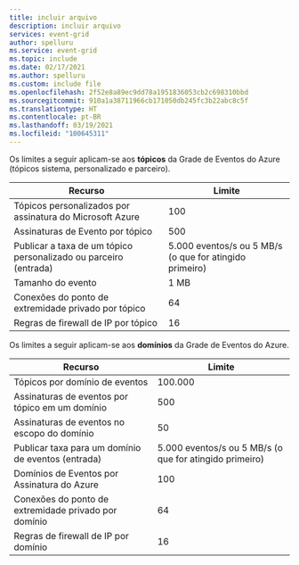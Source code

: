 ```yaml
---
title: incluir arquivo
description: incluir arquivo
services: event-grid
author: spelluru
ms.service: event-grid
ms.topic: include
ms.date: 02/17/2021
ms.author: spelluru
ms.custom: include file
ms.openlocfilehash: 2f52e8a89ec9dd78a1951836053cb2c698310bbd
ms.sourcegitcommit: 910a1a38711966cb171050db245fc3b22abc8c5f
ms.translationtype: HT
ms.contentlocale: pt-BR
ms.lasthandoff: 03/19/2021
ms.locfileid: "100645311"
---
```

Os limites a seguir aplicam-se aos **tópicos** da Grade de Eventos do Azure (tópicos sistema, personalizado e parceiro). 

| Recurso | Limite |
| --- | --- |
| Tópicos personalizados por assinatura do Microsoft Azure | 100 |
| Assinaturas de Evento por tópico | 500 |
| Publicar a taxa de um tópico personalizado ou parceiro (entrada) | 5\.000 eventos/s ou 5 MB/s (o que for atingido primeiro) |
| Tamanho do evento | 1 MB  |
| Conexões do ponto de extremidade privado por tópico  | 64 | 
| Regras de firewall de IP por tópico | 16 | 

Os limites a seguir aplicam-se aos **domínios** da Grade de Eventos do Azure. 

| Recurso | Limite |
| --- | --- |
| Tópicos por domínio de eventos | 100.000 |
| Assinaturas de eventos por tópico em um domínio | 500 |
| Assinaturas de eventos no escopo do domínio | 50 |
| Publicar taxa para um domínio de eventos (entrada) | 5\.000 eventos/s ou 5 MB/s (o que for atingido primeiro) |
| Domínios de Eventos por Assinatura do Azure | 100 |
| Conexões do ponto de extremidade privado por domínio | 64 | 
| Regras de firewall de IP por domínio | 16 | 



